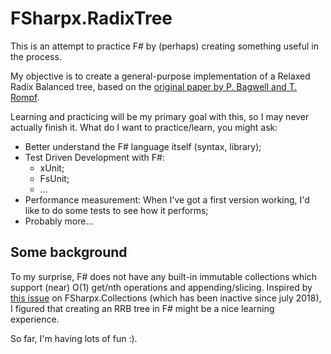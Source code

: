 # FSharpx.RadixTree
This is an attempt to practice F# by (perhaps) creating something useful in the process.

My objective is to create a general-purpose implementation of a Relaxed Radix Balanced tree, based on the 
[original paper by P. Bagwell and T. Rompf](https://infoscience.epfl.ch/record/169879/files/RMTrees.pdf).

Learning and practicing will be my primary goal with this, so I may never actually finish it. What do I want to
practice/learn, you might ask:
* Better understand the F# language itself (syntax, library);
* Test Driven Development with F#:
  * xUnit;
  * FsUnit;
  * ...
* Performance measurement: When I've got a first version working, I'd like to do some tests to see how it performs;
* Probably more...

## Some background
To my surprise, F# does not have any built-in immutable collections which support (near) O(1) get/nth operations and 
appending/slicing. Inspired by [this issue](https://github.com/fsprojects/FSharpx.Collections/issues/72)
on FSharpx.Collections (which has been inactive since july 2018), I figured that creating an RRB tree in F# might be a 
nice learning experience.

So far, I'm having lots of fun :).
